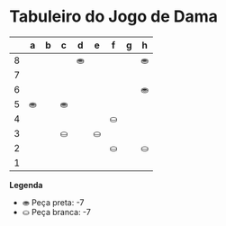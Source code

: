# Tabuleiro do Jogo de Dama

|   | a | b | c | d | e | f | g | h |
|---|---|---|---|---|---|---|---|---|
| 8 |   |   |   | ⛂ |   |   |   | ⛂ |
| 7 |   |   |   |   |   |   |    |   |
| 6 |   |  |   |   |   |   |   | ⛂ |
| 5 | ⛂ |   |  ⛂|   |   |   |   |   |
| 4 |   |   |   |   |   | ⛀ |   |   |
| 3 |   |   | ⛀ |   | ⛀ |   |   |   |
| 2 |   |   |   |   |   | ⛀ |   | ⛀ |
| 1 |   |   |   |   |   |   |   |   |

**Legenda**

- ⛂ Peça preta:  -7
- ⛀ Peça branca: -7